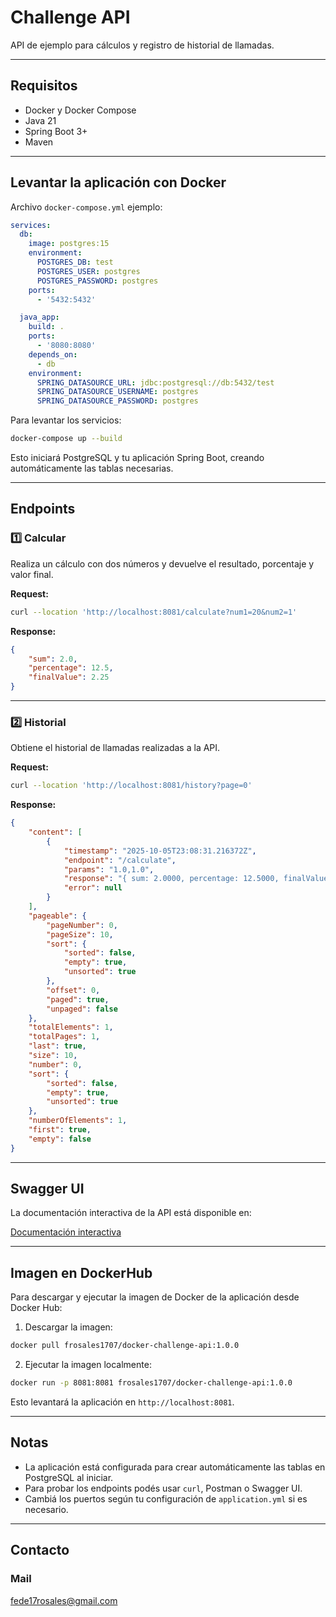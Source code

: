 # Challenge API

API de ejemplo para cálculos y registro de historial de llamadas.

---

## Requisitos

* Docker y Docker Compose
* Java 21
* Spring Boot 3+
* Maven

---

## Levantar la aplicación con Docker

Archivo `docker-compose.yml` ejemplo:

```yaml
services:
  db:
    image: postgres:15
    environment:
      POSTGRES_DB: test
      POSTGRES_USER: postgres
      POSTGRES_PASSWORD: postgres
    ports:
      - '5432:5432'

  java_app:
    build: .
    ports:
      - '8080:8080'
    depends_on:
      - db
    environment:
      SPRING_DATASOURCE_URL: jdbc:postgresql://db:5432/test
      SPRING_DATASOURCE_USERNAME: postgres
      SPRING_DATASOURCE_PASSWORD: postgres
```

Para levantar los servicios:

```bash
docker-compose up --build
```

Esto iniciará PostgreSQL y tu aplicación Spring Boot, creando automáticamente las tablas necesarias.

---

## Endpoints

### 1️⃣ Calcular

Realiza un cálculo con dos números y devuelve el resultado, porcentaje y valor final.

**Request:**

```bash
curl --location 'http://localhost:8081/calculate?num1=20&num2=1'
```

**Response:**

```json
{
    "sum": 2.0,
    "percentage": 12.5,
    "finalValue": 2.25
}
```

---

### 2️⃣ Historial

Obtiene el historial de llamadas realizadas a la API.

**Request:**

```bash
curl --location 'http://localhost:8081/history?page=0'
```

**Response:**

```json
{
    "content": [
        {
            "timestamp": "2025-10-05T23:08:31.216372Z",
            "endpoint": "/calculate",
            "params": "1.0,1.0",
            "response": "{ sum: 2.0000, percentage: 12.5000, finalValue: 2.2500 }",
            "error": null
        }
    ],
    "pageable": {
        "pageNumber": 0,
        "pageSize": 10,
        "sort": {
            "sorted": false,
            "empty": true,
            "unsorted": true
        },
        "offset": 0,
        "paged": true,
        "unpaged": false
    },
    "totalElements": 1,
    "totalPages": 1,
    "last": true,
    "size": 10,
    "number": 0,
    "sort": {
        "sorted": false,
        "empty": true,
        "unsorted": true
    },
    "numberOfElements": 1,
    "first": true,
    "empty": false
}
```

---

## Swagger UI

La documentación interactiva de la API está disponible en:

[Documentación interactiva](http://localhost:8081/swagger-ui/index.html#/)

---

## Imagen en DockerHub

Para descargar y ejecutar la imagen de Docker de la aplicación desde Docker Hub:

1. Descargar la imagen:

```bash
docker pull frosales1707/docker-challenge-api:1.0.0
```

2. Ejecutar la imagen localmente:

```bash
docker run -p 8081:8081 frosales1707/docker-challenge-api:1.0.0
```

Esto levantará la aplicación en `http://localhost:8081`.

---

## Notas

* La aplicación está configurada para crear automáticamente las tablas en PostgreSQL al iniciar.
* Para probar los endpoints podés usar `curl`, Postman o Swagger UI.
* Cambiá los puertos según tu configuración de `application.yml` si es necesario.

---

## Contacto

### Mail

[fede17rosales@gmail.com](mailto:fede17rosales@gmail.com)
